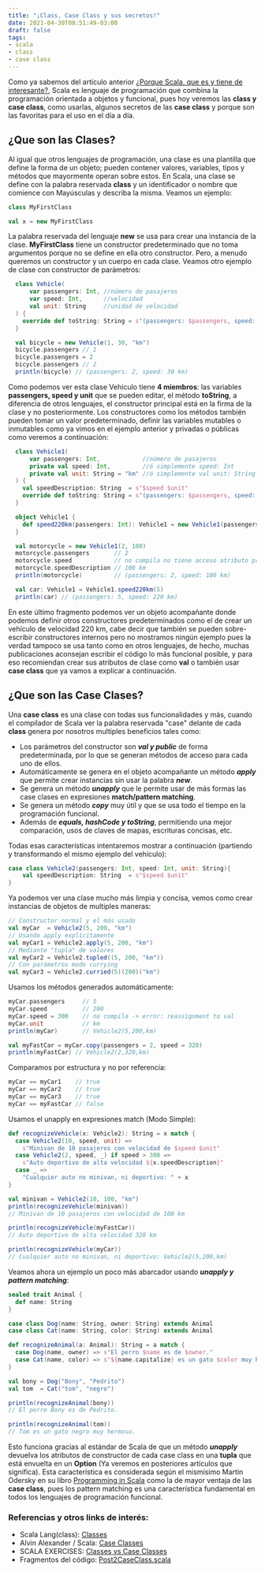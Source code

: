 ```yaml
---
title: "¡Class, Case Class y sus secretos!"
date: 2021-04-30T08:51:49-03:00
draft: false
tags:
- scala
- class
- case class
---
```


Como ya sabemos del artículo anterior [¿Porque Scala, que es y tiene de interesante?](https://blog.rechemendía.com/art%C3%ADculos/scala/),
Scala es lenguaje de programación que combina la programación orientada a objetos y funcional, pues hoy veremos las **class y case class**,
como usarlas, algunos secretos de las **case class** y porque son las favoritas para el uso en el día a día.


## ¿Que son las Clases?
Al igual que otros lenguajes de programación, una clase es una plantilla que define la forma de un objeto; pueden contener valores,
variables, tipos y métodos que mayormente operan sobre estos. En Scala, una clase se define con la palabra reservada **class** y
un identificador o nombre que comience con Mayúsculas y describa la misma. Veamos un ejemplo:


```scala
class MyFirstClass

val x = new MyFirstClass  
```
La palabra reservada del lenguaje **new** se usa para crear una instancia de la clase. **MyFirstClass** tiene un constructor predeterminado que
no toma argumentos porque no se define en ella otro constructor. Pero, a menudo queremos un constructor y un cuerpo en cada clase. Veamos otro
ejemplo de clase con constructor de parámetros:


```scala
  class Vehicle(
      var passengers: Int, //número de pasajeros
      var speed: Int,      //velocidad
      val unit: String     //unidad de velocidad
  ) {
    override def toString: String = s"(passengers: $passengers, speed: $speed $unit)"
  }

  val bicycle = new Vehicle(1, 30, "km")
  bicycle.passengers // 1
  bicycle.passengers = 2 
  bicycle.passengers // 2
  println(bicycle) // (passengers: 2, speed: 30 km)
```
Como podemos ver esta clase Vehículo tiene **4 miembros**: las variables **passengers, speed y unit** que se pueden editar, el método **toString**,
a diferencia de otros lenguajes, el constructor principal está en la firma de la clase y no posteriormente. Los constructores como los
métodos también pueden tomar un valor predeterminado, definir las variables mutables o inmutables como ya vimos en el ejemplo anterior
y privadas o públicas como veremos a continuación:


```scala
  class Vehicle1(
      var passengers: Int,            //número de pasajeros
      private val speed: Int,         //ó simplemente speed: Int
      private val unit: String = "km" //ó simplemente val unit: String
  ) {
    val speedDescription: String  = s"$speed $unit"
    override def toString: String = s"(passengers: $passengers, speed: $speedDescription)"
  }

  object Vehicle1 {
    def speed220km(passengers: Int): Vehicle1 = new Vehicle1(passengers, 220, "km")
  }

  val motorcycle = new Vehicle1(2, 100)
  motorcycle.passengers       // 2
  motorcycle.speed            // no compila no tiene acceso atributo privado
  motorcycle.speedDescription // 100 km
  println(motorcycle)         // (passengers: 2, speed: 100 km)

  val car: Vehicle1 = Vehicle1.speed220km(5)
  println(car) // (passengers: 5, speed: 220 km)
```

En este último fragmento podemos ver un objeto acompañante donde podemos definir otros constructores predeterminados como el de crear un vehículo
de velocidad 220 km, cabe decir que también se pueden sobre-escribir constructores internos pero no mostramos ningún ejemplo pues la verdad tampoco se usa
tanto como en otros lenguajes, de hecho, muchas publicaciones aconsejan escribir el código lo más funcional posible, y para eso recomiendan crear
sus atributos de clase como **val** o también usar **case class** que ya vamos a explicar a continuación.


## ¿Que son las Case Clases?
Una **case class** es una clase con todas sus funcionalidades y más, cuando el compilador de Scala ver la palabra reservada "case" delante
de cada **class** genera por nosotros multiples beneficios tales como:

* Los parámetros del constructor son **_val y public_** de forma predeterminada, por lo que se generan métodos de acceso para cada uno de ellos.
* Automáticamente se genera en el objeto acompañante un método **_apply_** que permite crear instancias sin usar la palabra **_new_**.
* Se genera un método **_unapply_** que le permite usar de más formas las case clases en expresiones **match/pattern matching**.
* Se genera un método **_copy_** muy útil y que se usa todo el tiempo en la programación funcional.
* Además de **_equals, hashCode y toString_**, permitiendo una mejor comparación, usos de claves de mapas, escrituras concisas, etc.

Todas esas características intentaremos mostrar a continuación (partiendo y transformando el mismo ejemplo del vehículo):

```scala
case class Vehicle2(passengers: Int, speed: Int, unit: String){
    val speedDescription: String  = s"$speed $unit"
}
```
Ya podemos ver una clase mucho más limpia y concisa, vemos como crear instancias de objetos de multiples maneras:

```scala
// Constructor normal y el más usado
val myCar  = Vehicle2(5, 200, "km")          
// Usando apply explícitamente
val myCar1 = Vehicle2.apply(5, 200, "km")    
// Mediante "tupla" de valores
val myCar2 = Vehicle2.tupled((5, 200, "km")) 
// Con parámetros modo currying
val myCar3 = Vehicle2.curried(5)(200)("km")  
```
Usamos los métodos generados automáticamente:

```scala
myCar.passengers     // 5
myCar.speed          // 200
myCar.speed = 300    // no compila -> error: reassignment to val
myCar.unit           // km
println(myCar)       // Vehicle2(5,200,km)

val myFastCar = myCar.copy(passengers = 2, speed = 320)
println(myFastCar) // Vehicle2(2,320,km)
```
Comparamos por estructura y no por referencia:

```scala
myCar == myCar1    // true
myCar == myCar2    // true
myCar == myCar3    // true
myCar == myFastCar // false
```
Usamos el unapply en expresiones match (Modo Simple):

```scala
def recognizeVehicle(x: Vehicle2): String = x match {
  case Vehicle2(10, speed, unit) =>
    s"Minivan de 10 pasajeros con velocidad de $speed $unit"
  case Vehicle2(2, speed, _) if speed > 300 =>
    s"Auto deportivo de alta velocidad ${x.speedDescription}"
  case _ =>
    "Cualquier auto no minivan, ni deportivo: " + x
}

val minivan = Vehicle2(10, 100, "km")
println(recognizeVehicle(minivan))   
// Minivan de 10 pasajeros con velocidad de 100 km

println(recognizeVehicle(myFastCar)) 
// Auto deportivo de alta velocidad 320 km

println(recognizeVehicle(myCar))
// Cualquier auto no minivan, ni deportivo: Vehicle2(5,200,km)     
```       

Veamos ahora un ejemplo un poco más abarcador usando **_unapply y pattern matching_**:
```scala
sealed trait Animal {
  def name: String
}

case class Dog(name: String, owner: String) extends Animal
case class Cat(name: String, color: String) extends Animal

def recognizeAnimal(a: Animal): String = a match {
  case Dog(name, owner) => s"El perro $name es de $owner."
  case Cat(name, color) => s"${name.capitalize} es un gato $color muy hermoso."
}

val bony = Dog("Bony", "Pedrito")
val tom  = Cat("tom", "negro")

println(recognizeAnimal(bony)) 
// El perro Bony es de Pedrito.

println(recognizeAnimal(tom))  
// Tom es un gato negro muy hermoso.
```
Esto funciona gracias al estándar de Scala de que un método **_unapply_** devuelva los atributos de constructor de cada case class en una **tupla** que está
envuelta en un **Option** (Ya veremos en posteriores artículos que significa). Esta característica es considerada según el mismísimo Martin Odersky en
su libro [Programming in Scala](https://www.amazon.com/Programming-Scala-Updated-2-12/dp/0981531687/) como la de mayor ventaja de las **case class**, pues
los pattern matching es una característica fundamental en todos los lenguajes de programación funcional.


### Referencias y otros links de interés:
* Scala Lang(class): [Classes](https://docs.scala-lang.org/tour/classes.html)
* Alvin Alexander / Scala: [Case Classes](https://alvinalexander.com/scala/scala-class-examples-constructors-case-classes-parameters/)
* SCALA EXERCISES: [Classes vs Case Classes](https://www.scala-exercises.org/scala_tutorial/classes_vs_case_classes)
* Fragmentos del código: [Post2CaseClass.scala](https://github.com/rodobarcaaa/scala-blog-snippets/blob/main/src/main/scala/com/rodobarcaaa/Post2CaseClass.scala)





